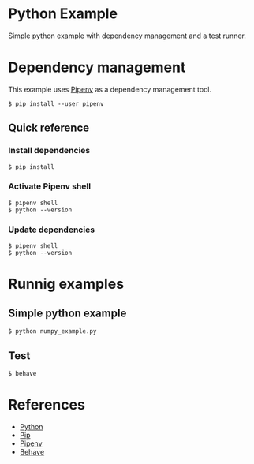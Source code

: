 # Python Example

Simple python example with dependency management and a test runner.

# Dependency management

This example uses [Pipenv](https://pipenv.pypa.io/en/latest/basics/) as a dependency management tool.

```
$ pip install --user pipenv
```

## Quick reference

### Install dependencies

```
$ pip install
```

### Activate Pipenv shell

```
$ pipenv shell
$ python --version
```

### Update dependencies

```
$ pipenv shell
$ python --version
```

# Runnig examples

## Simple python example

```
$ python numpy_example.py
```

## Test


```
$ behave
```

# References

- [Python](https://www.python.org/)
- [Pip](https://pypi.org/project/pip/)
- [Pipenv](https://pipenv.pypa.io)
- [Behave](https://behave.readthedocs.io/en/stable/)

